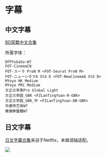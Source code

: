 # 字幕

## 中文字幕

[BD简繁中文合集](https://github.com/Nekomoekissaten-SUB/Nekomoekissaten-Storage/releases/download/subtitle_pkg/Maoujou_BD_zho.7z)

所需字体：
```
DFPYuGaSo-W7
FOT-CinemaCN
FOT-スーラ ProN M <FOT-Seurat ProN M>
FOT-ニューシネマA Std D <FOT-NewCinemaA Std D>
MYoyo HK Medium
MYoyo PRC Medium
方正兰亭黑Pro Global Light
方正兰亭圆_GBK <FZLanTingYuan-R-GBK>
方正兰亭圆_GBK_中 <FZLanTingYuan-DB-GBK>
华康饰艺体W7
華康飾藝體W7
```

## 日文字幕

[日文字幕合集](https://github.com/Nekomoekissaten-SUB/Nekomoekissaten-Storage/releases/download/subtitle_jpn/Maoujou_jpn_NFLX.7z)来自于Netflix，未做调轴适配。

![](https://nekomoe.pages.dev/images/2020-10/Maoujou.jpg)